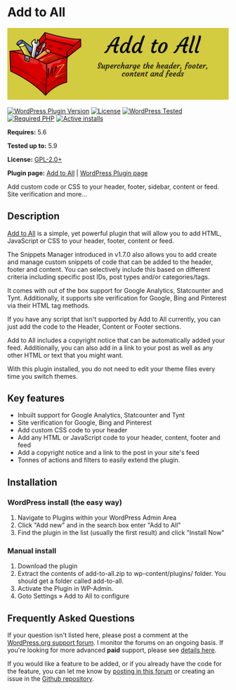 # Add to All

![Add to All](https://raw.githubusercontent.com/WebberZone/add-to-all/master/wporg-assets/banner-1544x500.png)

[![WordPress Plugin Version](https://img.shields.io/wordpress/plugin/v/add-to-all.svg?style=flat-square)](https://wordpress.org/plugins/add-to-all/)
[![License](https://img.shields.io/badge/license-GPL_v2%2B-orange.svg?style=flat-square)](https://opensource.org/licenses/GPL-2.0)
[![WordPress Tested](https://img.shields.io/wordpress/v/add-to-all.svg?style=flat-square)](https://wordpress.org/plugins/add-to-all/)
[![Required PHP](https://img.shields.io/wordpress/plugin/required-php/add-to-all?style=flat-square)](https://wordpress.org/plugins/add-to-all/)
[![Active installs](https://img.shields.io/wordpress/plugin/installs/add-to-all?style=flat-square)](https://wordpress.org/plugins/add-to-all/)

__Requires:__ 5.6

__Tested up to:__ 5.9

__License:__ [GPL-2.0+](http://www.gnu.org/licenses/gpl-2.0.html)

__Plugin page:__ [Add to All](https://webberzone.com/plugins/add-to-all/) | [WordPress Plugin page](https://wordpress.org/plugins/add-to-all/)

Add custom code or CSS to your header, footer, sidebar, content or feed. Site verification and more...

## Description

[Add to All](https://webberzone.com/plugins/add-to-all/) is a simple, yet powerful plugin that will allow you to add HTML, JavaScript or CSS to your header, footer, content or feed.

The Snippets Manager introduced in v1.7.0 also allows you to add create and manage custom snippets of code that can be added to the header, footer and content. You can selectively include this based on different criteria including specific post IDs, post types and/or categories/tags.

It comes with out of the box support for Google Analytics, Statcounter and Tynt. Additionally, it supports site verification for Google, Bing and Pinterest via their HTML tag methods.

If you have any script that isn't supported by Add to All currently, you can just add the code to the Header, Content or Footer sections.

Add to All includes a copyright notice that can be automatically added your feed. Additionally, you can also add in a link to your post as well as any other HTML or text that you might want.

With this plugin installed, you do not need to edit your theme files every time you switch themes.

## Key features

* Inbuilt support for Google Analytics, Statcounter and Tynt
* Site verification for Google, Bing and Pinterest
* Add custom CSS code to your header
* Add any HTML or JavaScript code to your header, content, footer and feed
* Add a copyright notice and a link to the post in your site's feed
* Tonnes of actions and filters to easily extend the plugin.

## Installation

### WordPress install (the easy way)

1. Navigate to Plugins within your WordPress Admin Area
2. Click "Add new" and in the search box enter "Add to All"
3. Find the plugin in the list (usually the first result) and click "Install Now"

### Manual install

1. Download the plugin
2. Extract the contents of add-to-all.zip to wp-content/plugins/ folder. You should get a folder called add-to-all.
3. Activate the Plugin in WP-Admin.
4. Goto Settings &raquo; Add to All to configure

## Frequently Asked Questions

If your question isn't listed here, please post a comment at the [WordPress.org support forum](https://wordpress.org/support/plugin/add-to-all). I monitor the forums on an ongoing basis. If you're looking for more advanced __paid__ support, please see [details here](https://webberzone.com/support/).

If you would like a feature to be added, or if you already have the code for the feature, you can let me know by [posting in this forum](https://wordpress.org/support/plugin/add-to-all) or creating an issue in the [Github repository](https://github.com/ajaydsouza/add-to-all/issues).
